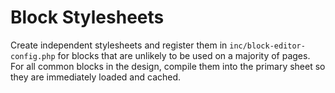 # Block Stylesheets

Create independent stylesheets and register them in `inc/block-editor-config.php` for blocks that are unlikely to be used on a majority of pages. For all common blocks in the design, compile them into the primary sheet so they are immediately loaded and cached.
